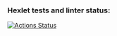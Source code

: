 ### Hexlet tests and linter status:
[![Actions Status](https://github.com/Zhuravlev1223/frontend-project-44/actions/workflows/hexlet-check.yml/badge.svg)](https://github.com/Zhuravlev1223/frontend-project-44/actions)